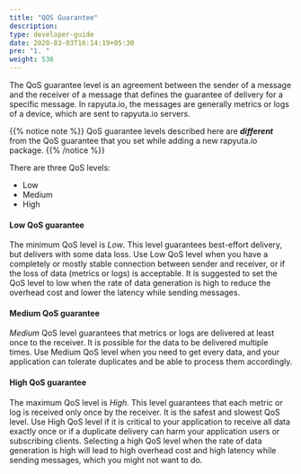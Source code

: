 ```yaml
---
title: "QOS Guarantee"
description:
type: developer-guide
date: 2020-03-03T16:14:19+05:30
pre: "1. "
weight: 536
---
```

The QoS guarantee level is an agreement between the sender of a message and the receiver of a message that defines the guarantee of delivery for a specific message. In rapyuta.io, the messages are generally metrics or logs of a device, which are sent to rapyuta.io servers.

{{% notice note %}}
QoS guarantee levels described here are ***different*** from the QoS guarantee that you set while adding a new rapyuta.io package.
{{% /notice %}}

There are three QoS levels:

* Low
* Medium
* High

#### Low QoS guarantee
The minimum QoS level is *Low*. This level guarantees best-effort
delivery, but delivers with some data loss. Use Low QoS level when you
have a completely or mostly stable connection between sender and receiver,
or if the loss of data (metrics or logs)  is acceptable.
It is suggested to set the QoS level to low when the
rate of data generation is high to reduce the overhead cost and
lower the latency while sending messages.

#### Medium QoS guarantee
*Medium* QoS level guarantees that metrics or logs are delivered at least once to the receiver. It is possible for the data to be delivered multiple times. Use Medium QoS level when you need to get every data, and your application can tolerate duplicates and be able to process them accordingly.

#### High QoS guarantee
The maximum QoS level is *High*. This level guarantees that each metric
or log is received only once by the receiver. It is the safest and
slowest QoS level. Use High QoS level if it is critical to your
application to receive all data exactly once or if a duplicate
delivery can harm your application users or subscribing clients.
Selecting a high QoS level when the rate of data generation is high
will lead to high overhead cost and high latency while sending
messages, which you might not want to do.